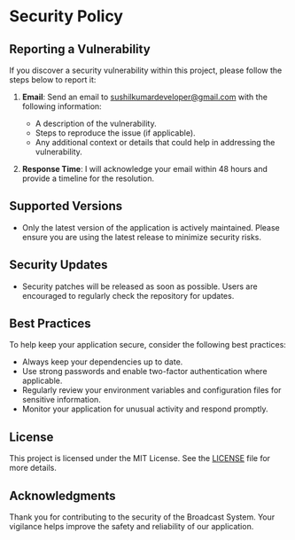 # Security Policy

## Reporting a Vulnerability

If you discover a security vulnerability within this project, please follow the steps below to report it:

1. **Email**: Send an email to [sushilkumardeveloper@gmail.com](mailto:sushilkumardeveloper@gmail.com) with the following information:
   - A description of the vulnerability.
   - Steps to reproduce the issue (if applicable).
   - Any additional context or details that could help in addressing the vulnerability.

2. **Response Time**: I will acknowledge your email within 48 hours and provide a timeline for the resolution.

## Supported Versions

- Only the latest version of the application is actively maintained. Please ensure you are using the latest release to minimize security risks.

## Security Updates

- Security patches will be released as soon as possible. Users are encouraged to regularly check the repository for updates.

## Best Practices

To help keep your application secure, consider the following best practices:

- Always keep your dependencies up to date.
- Use strong passwords and enable two-factor authentication where applicable.
- Regularly review your environment variables and configuration files for sensitive information.
- Monitor your application for unusual activity and respond promptly.

## License

This project is licensed under the MIT License. See the [LICENSE](LICENSE) file for more details.

## Acknowledgments

Thank you for contributing to the security of the Broadcast System. Your vigilance helps improve the safety and reliability of our application.

